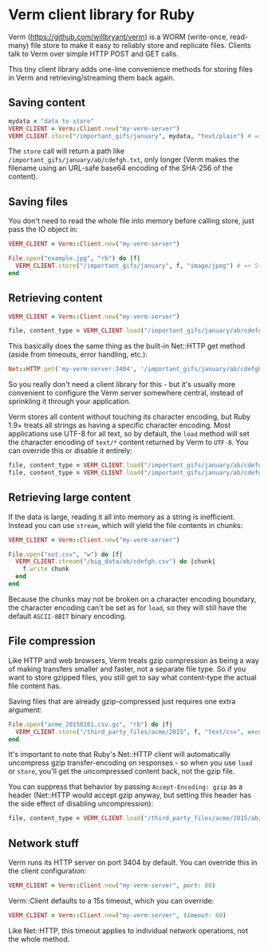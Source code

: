 Verm client library for Ruby
============================

Verm (https://github.com/willbryant/verm) is a WORM (write-once, read-many) file store to make it easy to reliably store and replicate files.  Clients talk to Verm over simple HTTP POST and GET calls.

This tiny client library adds one-line convenience methods for storing files in Verm and retrieving/streaming them back again.


Saving content
--------------

```ruby
mydata = "data to store"
VERM_CLIENT = Verm::Client.new("my-verm-server")
VERM_CLIENT.store("/important_gifs/january", mydata, "text/plain") # => String
```

The `store` call will return a path like `/important_gifs/january/ab/cdefgh.txt`, only longer (Verm makes the filename using an URL-safe base64 encoding of the SHA-256 of the content).


Saving files
------------

You don't need to read the whole file into memory before calling store, just pass the IO object in:

```ruby
VERM_CLIENT = Verm::Client.new("my-verm-server")

File.open("example.jpg", "rb") do |f|
  VERM_CLIENT.store("/important_gifs/january", f, "image/jpeg") # => String
end
```


Retrieving content
------------------

```ruby
VERM_CLIENT = Verm::Client.new("my-verm-server")

file, content_type = VERM_CLIENT.load("/important_gifs/january/ab/cdefgh.jpg")
```

This basically does the same thing as the built-in Net::HTTP get method (aside from timeouts, error handling, etc.):

```ruby
Net::HTTP.get('my-verm-server:3404', '/important_gifs/january/ab/cdefgh.jpg') # => String - the file content
```

So you really don't need a client library for this - but it's usually more convenient to configure the Verm server somewhere central, instead of sprinkling it through your application.

Verm stores all content without touching its character encoding, but Ruby 1.9+ treats all strings as having a specific character encoding.  Most applications use UTF-8 for all text, so by default, the `load` method will set the character encoding of `text/*` content returned by Verm to `UTF-8`.  You can override this or disable it entirely:

```ruby
file, content_type = VERM_CLIENT.load("/important_gifs/january/ab/cdefgh.csv", force_encoding: 'ISO-8859-1')
file, content_type = VERM_CLIENT.load("/important_gifs/january/ab/cdefgh.csv", force_encoding: nil)
```


Retrieving large content
------------------------

If the data is large, reading it all into memory as a string is inefficient.  Instead you can use `stream`, which will yield the file contents in chunks:

```ruby
VERM_CLIENT = Verm::Client.new("my-verm-server")

File.open("out.csv", "w") do |f|
  VERM_CLIENT.stream("/big_data/ab/cdefgh.csv") do |chunk|
    f.write chunk
  end
end
```

Because the chunks may not be broken on a character encoding boundary, the character encoding can't be set as for `load`, so they will still have the default `ASCII-8BIT` binary encoding.


File compression
----------------

Like HTTP and web browsers, Verm treats gzip compression as being a way of making transfers smaller and faster, not a separate file type.  So if you want to store gzipped files, you still get to say what content-type the actual file content has.

Saving files that are already gzip-compressed just requires one extra argument:

```ruby
File.open("acme_20150101.csv.gz", "rb") do |f|
  VERM_CLIENT.store("/third_party_files/acme/2015", f, "text/csv", encoding: "gzip")
end
```

It's important to note that Ruby's Net::HTTP client will automatically uncompress gzip transfer-encoding on responses - so when you use `load` or `store`, you'll get the uncompressed content back, not the gzip file.

You can suppress that behavior by passing `Accept-Encoding: gzip` as a header (Net::HTTP would accept gzip anyway, but setting this header has the side effect of disabling uncompression):

```ruby
file, content_type = VERM_CLIENT.load("/third_party_files/acme/2015/ab/cdefgh.csv", 'Accept-Encoding' => 'gzip')
```


Network stuff
-------------

Verm runs its HTTP server on port 3404 by default.  You can override this in the client configuration:

```ruby
VERM_CLIENT = Verm::Client.new("my-verm-server", port: 80)
```

Verm::Client defaults to a 15s timeout, which you can override:

```ruby
VERM_CLIENT = Verm::Client.new("my-verm-server", timeout: 60)
```

Like Net::HTTP, this timeout applies to individual network operations, not the whole method.
